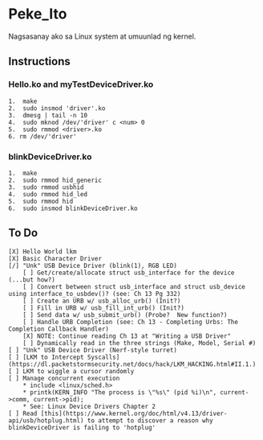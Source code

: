 # Peke_Ito
Nagsasanay ako sa Linux system at umuunlad ng kernel.

## Instructions
### Hello.ko and myTestDeviceDriver.ko
    1.  make
    2.  sudo insmod 'driver'.ko
    3.  dmesg | tail -n 10
    4.  sudo mknod /dev/'driver' c <num> 0
    5.  sudo rmmod <driver>.ko
    6. rm /dev/'driver'
### blinkDeviceDriver.ko
    1.  make
    2.  sudo rmmod hid_generic
    3.  sudo rmmod usbhid
    4.  sudo rmmod hid_led
    5.  sudo rmmod hid
    6.  sudo insmod blinkDeviceDriver.ko

## To Do
    [X] Hello World lkm
    [X] Basic Character Driver
    [/] "Unk" USB Device Driver (blink(1), RGB LED)
        [ ] Get/create/allocate struct usb_interface for the device (...but how?)
        [ ] Convert between struct usb_interface and struct usb_device using interface_to_usbdev()? (see: Ch 13 Pg 332)
        [ ] Create an URB w/ usb_alloc_urb() (Init?)
        [ ] Fill in URB w/ usb_fill_int_urb() (Init?)
        [ ] Send data w/ usb_submit_urb() (Probe?  New function?)
        [ ] Handle URB Completion (see: Ch 13 - Completing Urbs: The Completion Callback Handler)
        [X] NOTE: Continue reading Ch 13 at "Writing a USB Driver"
        [ ] Dynamically read in the three strings (Make, Model, Serial #)
    [ ] "Unk" USB Device Driver (Nerf-style turret)
    [ ] [LKM to Intercept Syscalls](https://dl.packetstormsecurity.net/docs/hack/LKM_HACKING.html#II.1.)
    [ ] LKM to wiggle a cursor randomly
    [ ] Manage concurrent execution
        * include <linux/sched.h>
        * printk(KERN_INFO "The process is \"%s\" (pid %i)\n", current->comm, current->pid);
        * See: Linux Device Drivers Chapter 2
    [ ] Read [this](https://www.kernel.org/doc/html/v4.13/driver-api/usb/hotplug.html) to attempt to discover a reason why blinkDeviceDriver is failing to 'hotplug'


